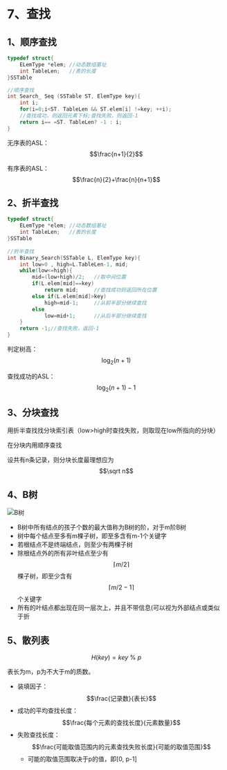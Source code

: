 # 7、查找

## 1、顺序查找

```c
typedef struct{
    ELemType *elem;	//动态数组基址
    int TableLen;	//表的长度
}SSTable

//顺序查找
int Search_ Seq (SSTable ST, ElemType key){
    int i;
    for(i=0;i<ST. TableLen && ST.elem[i] !=key; ++i);
    //查找成功，则返回元素下标;查找失败，则返回-1
    return i== =ST. TableLen? -1 : i;
}

```

无序表的ASL：$$\frac{n+1}{2}$$

有序表的ASL：$$\frac{n}{2}+\frac{n}{n+1}$$

## 2、折半查找

```c
typedef struct{
    ELemType *elem;	//动态数组基址
    int TableLen;	//表的长度
}SSTable
    
//折半查找
int Binary_Search(SSTable L, ElemType key){
    int low=0 , high=L.TableLen-1, mid;
    while(low<=high){
        mid=(low+high)/2;	//取中间位置
        if(L.elem[mid]==key)
        	return mid;		//查找成功则返回所在位置
        else if(L.elem[mid]>key)
        	high=mid-1;		//从前半部分继续查找
        else
        	low=mid+1;		//从后半部分继续查找
    }
    return -1;//查找失败，返回-1
}

```

判定树高：$$\log_{2}(n+1)$$

查找成功的ASL：$$\log_2(n+1)-1$$



## 3、分块查找

用折半查找找分块索引表（low>high时查找失败，则取现在low所指向的分块）

在分块内用顺序查找

设共有n条记录，则分块长度最理想应为$$\sqrt n$$

## 4、B树

![B树](.gitbook/assests/B树.png)

- B树中所有结点的孩子个数的最大值称为B树的阶，对于m阶B树
- 树中每个结点至多有m棵子树，即至多含有m-1个关键字
- 若根结点不是终端结点，则至少有两棵子树
- 除根结点外的所有非叶结点至少有$$\lceil m/2\rceil$$棵子树，即至少含有$$\lceil m/2-1\rceil$$个关键字
- 所有的叶结点都出现在同一层次上，并且不带信息(可以视为外部结点或类似于折

## 5、散列表

$$
H(key)=key\ \%\ p
$$

表长为m，p为不大于m的质数。

- 装填因子：$$\frac{记录数}{表长}$$
- 成功的平均查找长度：$$\frac{每个元素的查找长度}{元素数量}$$
- 失败查找长度：$$\frac{可能取值范围内的元素查找失败长度}{可能的取值范围}$$
  - 可能的取值范围取决于p的值，即[0, p-1]
